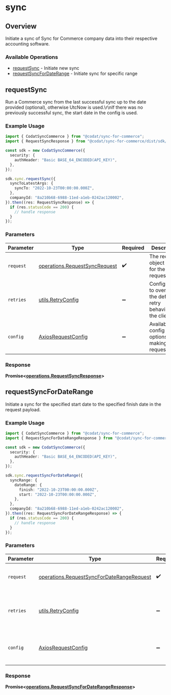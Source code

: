 # sync

## Overview

Initiate a sync of Sync for Commerce company data into their respective accounting software.

### Available Operations

* [requestSync](#requestsync) - Initiate new sync
* [requestSyncForDateRange](#requestsyncfordaterange) - Initiate sync for specific range

## requestSync

Run a Commerce sync from the last successful sync up to the date provided (optional), otherwise UtcNow is used.\r\nIf there was no previously successful sync, the start date in the config is used.

### Example Usage

```typescript
import { CodatSyncCommerce } from "@codat/sync-for-commerce";
import { RequestSyncResponse } from "@codat/sync-for-commerce/dist/sdk/models/operations";

const sdk = new CodatSyncCommerce({
  security: {
    authHeader: "Basic BASE_64_ENCODED(API_KEY)",
  },
});

sdk.sync.requestSync({
  syncToLatestArgs: {
    syncTo: "2022-10-23T00:00:00.000Z",
  },
  companyId: "8a210b68-6988-11ed-a1eb-0242ac120002",
}).then((res: RequestSyncResponse) => {
  if (res.statusCode == 200) {
    // handle response
  }
});
```

### Parameters

| Parameter                                                                      | Type                                                                           | Required                                                                       | Description                                                                    |
| ------------------------------------------------------------------------------ | ------------------------------------------------------------------------------ | ------------------------------------------------------------------------------ | ------------------------------------------------------------------------------ |
| `request`                                                                      | [operations.RequestSyncRequest](../../models/operations/requestsyncrequest.md) | :heavy_check_mark:                                                             | The request object to use for the request.                                     |
| `retries`                                                                      | [utils.RetryConfig](../../models/utils/retryconfig.md)                         | :heavy_minus_sign:                                                             | Configuration to override the default retry behavior of the client.            |
| `config`                                                                       | [AxiosRequestConfig](https://axios-http.com/docs/req_config)                   | :heavy_minus_sign:                                                             | Available config options for making requests.                                  |


### Response

**Promise<[operations.RequestSyncResponse](../../models/operations/requestsyncresponse.md)>**


## requestSyncForDateRange

Initiate a sync for the specified start date to the specified finish date in the request payload.

### Example Usage

```typescript
import { CodatSyncCommerce } from "@codat/sync-for-commerce";
import { RequestSyncForDateRangeResponse } from "@codat/sync-for-commerce/dist/sdk/models/operations";

const sdk = new CodatSyncCommerce({
  security: {
    authHeader: "Basic BASE_64_ENCODED(API_KEY)",
  },
});

sdk.sync.requestSyncForDateRange({
  syncRange: {
    dateRange: {
      finish: "2022-10-23T00:00:00.000Z",
      start: "2022-10-23T00:00:00.000Z",
    },
  },
  companyId: "8a210b68-6988-11ed-a1eb-0242ac120002",
}).then((res: RequestSyncForDateRangeResponse) => {
  if (res.statusCode == 200) {
    // handle response
  }
});
```

### Parameters

| Parameter                                                                                              | Type                                                                                                   | Required                                                                                               | Description                                                                                            |
| ------------------------------------------------------------------------------------------------------ | ------------------------------------------------------------------------------------------------------ | ------------------------------------------------------------------------------------------------------ | ------------------------------------------------------------------------------------------------------ |
| `request`                                                                                              | [operations.RequestSyncForDateRangeRequest](../../models/operations/requestsyncfordaterangerequest.md) | :heavy_check_mark:                                                                                     | The request object to use for the request.                                                             |
| `retries`                                                                                              | [utils.RetryConfig](../../models/utils/retryconfig.md)                                                 | :heavy_minus_sign:                                                                                     | Configuration to override the default retry behavior of the client.                                    |
| `config`                                                                                               | [AxiosRequestConfig](https://axios-http.com/docs/req_config)                                           | :heavy_minus_sign:                                                                                     | Available config options for making requests.                                                          |


### Response

**Promise<[operations.RequestSyncForDateRangeResponse](../../models/operations/requestsyncfordaterangeresponse.md)>**

